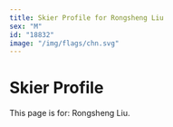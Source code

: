 ```yaml
---
title: Skier Profile for Rongsheng Liu
sex: "M"
id: "18832"
image: "/img/flags/chn.svg" 
---
```


# Skier Profile

This page is for: Rongsheng Liu.
    